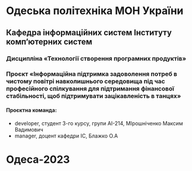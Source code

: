 # Одеська політехніка МОН України

## Кафедра інформаційних систем Інституту комп’ютерних систем

### Дисципліна «Технології створення програмних продуктів»

### Проєкт «Інформаційна підтримка задоволення потреб в чистому повітрі навколишнього середовища під час професійного спілкування для підтримання фінансової стабільності, щоб  підтримувати зацікавленість в танцях»

#### Проєктна команда:

- developer, студент 3-го курсу, групи АІ-214, МІрошніченко Максим Вадимович
- manager, доцент кафедри ІС, Блажко О.А

# Одеса-2023
